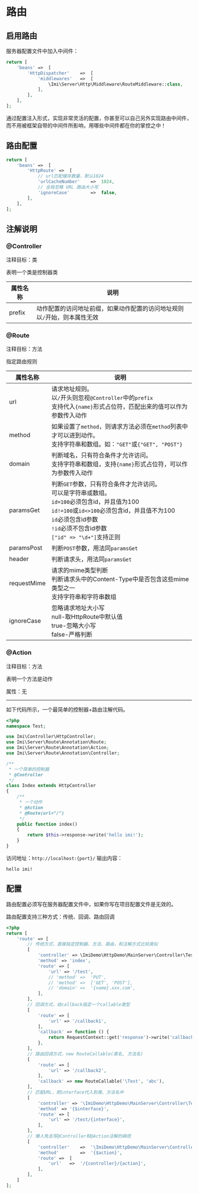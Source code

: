 # 路由

## 启用路由

服务器配置文件中加入中间件：

```php
return [
	'beans'	=>	[
		'HttpDispatcher'	=>	[
			'middlewares'	=>	[
				\Imi\Server\Http\Middleware\RouteMiddleware::class,
			],
		],
	],
];
```

通过配置注入形式，实现非常灵活的配置，你甚至可以自己另外实现路由中间件，而不用被框架自带的中间件所影响，用哪些中间件都在你的掌控之中！

## 路由配置

```php
return [
	'beans'	=>	[
		'HttpRoute'	=>	[
			// url匹配缓存数量，默认1024
			'urlCacheNumber'	=>	1024,
			// 全局忽略 URL 路由大小写
			'ignoreCase'		=>	false,
		],
	],
];
```

## 注解说明

### @Controller

注释目标：类

表明一个类是控制器类

| 属性名称 | 说明 |
| ------------ | ------------ 
| prefix | 动作配置的访问地址前缀，如果动作配置的访问地址规则以`/`开始，则本属性无效 |

### @Route

注释目标：方法

指定路由规则

| 属性名称 | 说明 |
| ------------ | ------------ 
| url | 请求地址规则。<br>以`/`开头则忽视`@Controller`中的`prefix`<br>支持代入`{name}`形式占位符，匹配出来的值可以作为参数传入动作 |
| method | 如果设置了`method`，则请求方法必须在`method`列表中才可以进到动作。<br>支持字符串和数组。如：`"GET"`或`{"GET", "POST"}` |
| domain | 判断域名，只有符合条件才允许访问。<br>支持字符串和数组，支持`{name}`形式占位符，可以作为参数传入动作 |
| paramsGet | 判断`GET`参数，只有符合条件才允许访问。<br>可以是字符串或数组。<br>`id=100`必须包含id，并且值为100<br>`id!=100`或`id<>100`必须包含id，并且值不为100<br>`id`必须包含id参数<br>`!id`必须不包含id参数</br>`["id" => "\d+"]`支持正则</br> |
| paramsPost | 判断`POST`参数，用法同`paramsGet` |
| header | 判断请求头，用法同`paramsGet` |
| requestMime | 请求的mime类型判断<br>判断请求头中的Content-Type中是否包含这些mime类型之一<br>支持字符串和字符串数组<br> |
| ignoreCase | 忽略请求地址大小写<br>null-取HttpRoute中默认值<br>true-忽略大小写<br>false-严格判断 |

### @Action

注释目标：方法

表明一个方法是动作

属性：无

---

如下代码所示，一个最简单的控制器+路由注解代码。

```php
<?php
namespace Test;

use Imi\Controller\HttpController;
use Imi\Server\Route\Annotation\Route;
use Imi\Server\Route\Annotation\Action;
use Imi\Server\Route\Annotation\Controller;

/**
 * 一个简单的控制器
 * @Controller
 */
class Index extends HttpController
{
	/**
	 * 一个动作
	 * @Action
	 * @Route(url="/")
	 */
	public function index()
	{
		return $this->response->write('hello imi!');
	}
}
```

访问地址：`http://localhost:{port}/`
输出内容：
```
hello imi!
```

## 配置

路由配置必须写在服务器配置文件中，如果你写在项目配置文件是无效的。

路由配置支持三种方式：传统、回调、路由回调

```php
<?php
return [
	'route' => [
		// 传统方式，直接指定控制器、方法、路由，和注解方式比较类似
		[
			'controller' => \ImiDemo\HttpDemo\MainServer\Controller\Test::class,
			'method' => 'index',
			'route' => [
				'url' => '/test',
				// 'method'	=>	'PUT',
				// 'method'	=>	['GET', 'POST'],
				// 'domain'	=>	'{name}.xxx.com',
			],
		],
		// 回调方式，给callback指定一个callable类型
		[
			'route' => [
				'url' => '/callback1',
			],
			'callback' => function () {
				return RequestContext::get('response')->write('callback1');
			},
		],
		// 路由回调方式，new RouteCallable(类名, 方法名)
		[
			'route' => [
				'url' => '/callback2',
			],
			'callback' => new RouteCallable('\Test', 'abc'),
		],
		// 匹配URL，把interface代入到类、方法名中
		[
			'controller' => '\ImiDemo\HttpDemo\MainServer\Controller\Test{$interface}',
			'method' => '{$interface}',
			'route' => [
				'url' => '/test/{interface}',
			],
		],
		// 懒人免去写@Controller和@Action注解的麻烦
		[
			'controller'	=>	'\ImiDemo\HttpDemo\MainServer\Controller\{$controller}',
			'method'		=>	'{$action}',
			'route'	=>	[
				'url'	=>	'/{controller}/{action}',
			],
		],
	]
];
```
